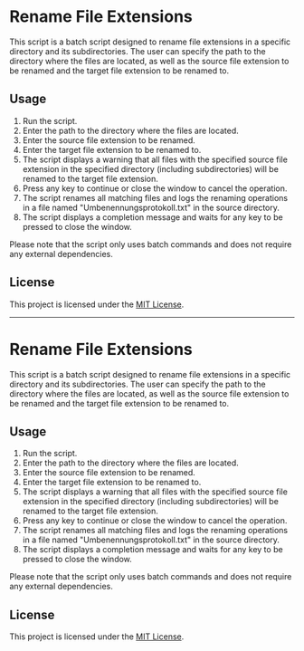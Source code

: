 # Rename File Extensions

This script is a batch script designed to rename file extensions in a specific directory and its subdirectories. The user can specify the path to the directory where the files are located, as well as the source file extension to be renamed and the target file extension to be renamed to.

## Usage

1. Run the script.
2. Enter the path to the directory where the files are located.
3. Enter the source file extension to be renamed.
4. Enter the target file extension to be renamed to.
5. The script displays a warning that all files with the specified source file extension in the specified directory (including subdirectories) will be renamed to the target file extension.
6. Press any key to continue or close the window to cancel the operation.
7. The script renames all matching files and logs the renaming operations in a file named "Umbenennungsprotokoll.txt" in the source directory.
8. The script displays a completion message and waits for any key to be pressed to close the window.

Please note that the script only uses batch commands and does not require any external dependencies.

## License

This project is licensed under the [MIT License](LICENSE).

----

# Rename File Extensions

This script is a batch script designed to rename file extensions in a specific directory and its subdirectories. The user can specify the path to the directory where the files are located, as well as the source file extension to be renamed and the target file extension to be renamed to.

## Usage

1. Run the script.
2. Enter the path to the directory where the files are located.
3. Enter the source file extension to be renamed.
4. Enter the target file extension to be renamed to.
5. The script displays a warning that all files with the specified source file extension in the specified directory (including subdirectories) will be renamed to the target file extension.
6. Press any key to continue or close the window to cancel the operation.
7. The script renames all matching files and logs the renaming operations in a file named "Umbenennungsprotokoll.txt" in the source directory.
8. The script displays a completion message and waits for any key to be pressed to close the window.

Please note that the script only uses batch commands and does not require any external dependencies.

## License

This project is licensed under the [MIT License](LICENSE).
